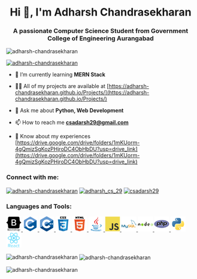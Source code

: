 <h1 align="center">Hi 👋, I'm Adharsh Chandrasekharan</h1>
<h3 align="center">A passionate Computer Science Student from Government College of Engineering Aurangabad</h3>

<p align="left"> <img src="https://komarev.com/ghpvc/?username=adharsh-chandrasekharan&label=Profile%20views&color=0e75b6&style=flat" alt="adharsh-chandrasekharan" /> </p>

<p align="left"> <a href="https://github.com/ryo-ma/github-profile-trophy"><img src="https://github-profile-trophy.vercel.app/?username=adharsh-chandrasekharan" alt="adharsh-chandrasekharan" /></a> </p>

- 🌱 I’m currently learning **MERN Stack**

- 👨‍💻 All of my projects are available at [https://adharsh-chandrasekharan.github.io/Projects/](https://adharsh-chandrasekharan.github.io/Projects/)

- 💬 Ask me about **Python, Web Development**

- 📫 How to reach me **csadarsh29@gmail.com**

- 📄 Know about my experiences [https://drive.google.com/drive/folders/1mKUorm-4gQmizSgKozPHjroDC4ObHbDU?usp=drive_link](https://drive.google.com/drive/folders/1mKUorm-4gQmizSgKozPHjroDC4ObHbDU?usp=drive_link)

<h3 align="left">Connect with me:</h3>
<p align="left">
<a href="https://linkedin.com/in/adharsh-chandrasekharan" target="blank"><img align="center" src="https://raw.githubusercontent.com/rahuldkjain/github-profile-readme-generator/master/src/images/icons/Social/linked-in-alt.svg" alt="adharsh-chandrasekharan" height="30" width="40" /></a>
<a href="https://instagram.com/adharsh_cs_29" target="blank"><img align="center" src="https://raw.githubusercontent.com/rahuldkjain/github-profile-readme-generator/master/src/images/icons/Social/instagram.svg" alt="adharsh_cs_29" height="30" width="40" /></a>
<a href="https://www.codechef.com/users/csadarsh29" target="blank"><img align="center" src="https://cdn.jsdelivr.net/npm/simple-icons@3.1.0/icons/codechef.svg" alt="csadarsh29" height="30" width="40" /></a>
</p>

<h3 align="left">Languages and Tools:</h3>
<p align="left"> <a href="https://getbootstrap.com" target="_blank" rel="noreferrer"> <img src="https://raw.githubusercontent.com/devicons/devicon/master/icons/bootstrap/bootstrap-plain-wordmark.svg" alt="bootstrap" width="40" height="40"/> </a> <a href="https://www.cprogramming.com/" target="_blank" rel="noreferrer"> <img src="https://raw.githubusercontent.com/devicons/devicon/master/icons/c/c-original.svg" alt="c" width="40" height="40"/> </a> <a href="https://www.w3schools.com/cpp/" target="_blank" rel="noreferrer"> <img src="https://raw.githubusercontent.com/devicons/devicon/master/icons/cplusplus/cplusplus-original.svg" alt="cplusplus" width="40" height="40"/> </a> <a href="https://www.w3schools.com/css/" target="_blank" rel="noreferrer"> <img src="https://raw.githubusercontent.com/devicons/devicon/master/icons/css3/css3-original-wordmark.svg" alt="css3" width="40" height="40"/> </a> <a href="https://www.w3.org/html/" target="_blank" rel="noreferrer"> <img src="https://raw.githubusercontent.com/devicons/devicon/master/icons/html5/html5-original-wordmark.svg" alt="html5" width="40" height="40"/> </a> <a href="https://www.java.com" target="_blank" rel="noreferrer"> <img src="https://raw.githubusercontent.com/devicons/devicon/master/icons/java/java-original.svg" alt="java" width="40" height="40"/> </a> <a href="https://developer.mozilla.org/en-US/docs/Web/JavaScript" target="_blank" rel="noreferrer"> <img src="https://raw.githubusercontent.com/devicons/devicon/master/icons/javascript/javascript-original.svg" alt="javascript" width="40" height="40"/> </a> <a href="https://www.mysql.com/" target="_blank" rel="noreferrer"> <img src="https://raw.githubusercontent.com/devicons/devicon/master/icons/mysql/mysql-original-wordmark.svg" alt="mysql" width="40" height="40"/> </a> <a href="https://nodejs.org" target="_blank" rel="noreferrer"> <img src="https://raw.githubusercontent.com/devicons/devicon/master/icons/nodejs/nodejs-original-wordmark.svg" alt="nodejs" width="40" height="40"/> </a> <a href="https://www.php.net" target="_blank" rel="noreferrer"> <img src="https://raw.githubusercontent.com/devicons/devicon/master/icons/php/php-original.svg" alt="php" width="40" height="40"/> </a> <a href="https://www.python.org" target="_blank" rel="noreferrer"> <img src="https://raw.githubusercontent.com/devicons/devicon/master/icons/python/python-original.svg" alt="python" width="40" height="40"/> </a> <a href="https://reactjs.org/" target="_blank" rel="noreferrer"> <img src="https://raw.githubusercontent.com/devicons/devicon/master/icons/react/react-original-wordmark.svg" alt="react" width="40" height="40"/> </a> </p>

<p><img align="left" src="https://github-readme-stats.vercel.app/api/top-langs?username=adharsh-chandrasekharan&show_icons=true&locale=en&layout=compact" alt="adharsh-chandrasekharan" /></p>

<p>&nbsp;<img align="center" src="https://github-readme-stats.vercel.app/api?username=adharsh-chandrasekharan&show_icons=true&locale=en" alt="adharsh-chandrasekharan" /></p>

<p><img align="center" src="https://github-readme-streak-stats.herokuapp.com/?user=adharsh-chandrasekharan&" alt="adharsh-chandrasekharan" /></p>
